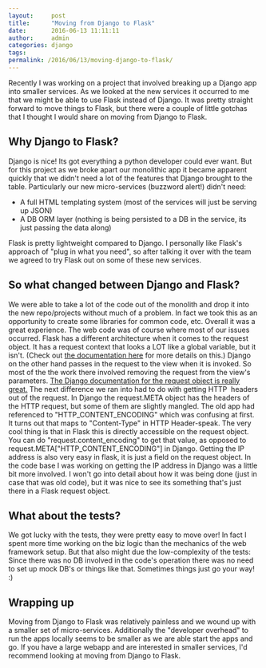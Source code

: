 ```yaml
---
layout:     post
title:      "Moving from Django to Flask"
date:       2016-06-13 11:11:11
author:     admin
categories: django
tags:  
permalink: /2016/06/13/moving-django-to-flask/
---
```

Recently I was working on a project that involved breaking up a Django app into smaller services. As we looked at the new services it occurred to me that we might be able to use Flask instead of Django. It was pretty straight forward to move things to Flask, but there were a couple of little gotchas that I thought I would share on moving from Django to Flask. 

## Why Django to Flask?

Django is nice! Its got everything a python developer could ever want. But for this project as we broke apart our monolithic app it became apparent quickly that we didn't need a lot of the features that Django brought to the table. Particularly our new micro-services (buzzword alert!) didn't need: 

  * A full HTML templating system (most of the services will just be serving up JSON)
  * A DB ORM layer (nothing is being persisted to a DB in the service, its just passing the data along)

Flask is pretty lightweight compared to Django. I personally like Flask's approach of "plug in what you need", so after talking it over with the team we agreed to try Flask out on some of these new services. 

## So what changed between Django and Flask?

We were able to take a lot of the code out of the monolith and drop it into the new repo/projects without much of a problem. In fact we took this as an opportunity to create some libraries for common code, etc. Overall it was a great experience. The web code was of course where most of our issues occurred. Flask has a different architecture when it comes to the request object. It has a request context that looks a LOT like a global variable, but it isn't. (Check out [the documentation here](http://flask.pocoo.org/docs/0.11/reqcontext/) for more details on this.) Django on the other hand passes in the request to the view when it is invoked. So most of the the work there involved removing the request from the view's parameters. [The Django documentation for the request object is really great.](https://docs.djangoproject.com/en/1.9/ref/request-response/) The next difference we ran into had to do with getting HTTP  headers out of the request. In Django the request.META object has the headers of the HTTP request, but some of them are slightly mangled. The old app had referenced to "HTTP_CONTENT_ENCODING" which was confusing at first. It turns out that maps to "Content-Type" in HTTP Header-speak. The very cool thing is that in Flask this is directly accessible on the request object. You can do "request.content_encoding" to get that value, as opposed to request.META["HTTP_CONTENT_ENCODING"] in Django. Getting the IP address is also very easy in flask, it is just a field on the request object. In the code base I was working on getting the IP address in Django was a little bit more involved. I won't go into detail about how it was being done (just in case that was old code), but it was nice to see its something that's just there in a Flask request object. 

## What about the tests?

We got lucky with the tests, they were pretty easy to move over! In fact I spent more time working on the biz logic than the mechanics of the web framework setup. But that also might due the low-complexity of the tests: Since there was no DB involved in the code's operation there was no need to set up mock DB's or things like that. Sometimes things just go your way! :) 

## Wrapping up

Moving from Django to Flask was relatively painless and we wound up with a smaller set of micro-services. Additionally the "developer overhead" to run the apps locally seems to be smaller as we are able start the apps and go. If you have a large webapp and are interested in smaller services, I'd recommend looking at moving from Django to Flask.
